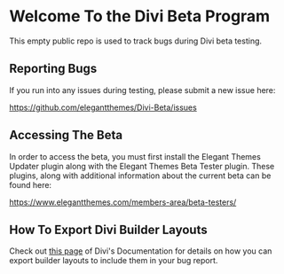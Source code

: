 # Welcome To the Divi Beta Program

This empty public repo is used to track bugs during Divi beta testing. 

## Reporting Bugs

If you run into any issues during testing, please submit a new issue here:

https://github.com/elegantthemes/Divi-Beta/issues

## Accessing The Beta

In order to access the beta, you must first install the Elegant Themes Updater plugin along with the Elegant Themes Beta Tester plugin. These plugins, along with additional information about the current beta can be found here:

https://www.elegantthemes.com/members-area/beta-testers/

## How To Export Divi Builder Layouts

Check out [this page](http://www.elegantthemes.com/gallery/divi/documentation/library-import/) of Divi's Documentation for details on how you can export builder layouts to include them in your bug report.
